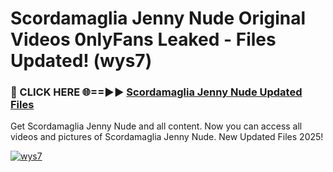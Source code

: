 # Scordamaglia Jenny Nude Original Videos 0nlyFans Leaked - Files Updated! (wys7)

<h3>🔴 CLICK HERE 🌐==►► <a href="https://tinyurl.com/4mcuefdz" rel="nofollow">Scordamaglia Jenny Nude Updated Files</a></h3>

Get Scordamaglia Jenny Nude and all content. Now you can access all videos and pictures of Scordamaglia Jenny Nude. New Updated Files 2025!

[![wys7](https://i.imgur.com/StAQSOY.gif)](https://tinyurl.com/4mcuefdz)
